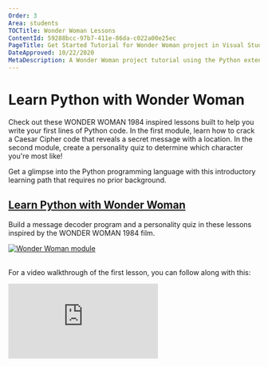 ```yaml
---
Order: 3
Area: students
TOCTitle: Wonder Woman Lessons
ContentId: 59288bcc-97b7-411e-86da-c022a00e25ec
PageTitle: Get Started Tutorial for Wonder Woman project in Visual Studio Code
DateApproved: 10/22/2020
MetaDescription: A Wonder Woman project tutorial using the Python extension in Visual Studio Code.
---
```


# Learn Python with Wonder Woman

Check out these WONDER WOMAN 1984 inspired lessons built to help you write your first lines of Python code. In the first module, learn how to crack a Caesar Cipher code that reveals a secret message with a location. In the second module, create a personality quiz to determine which character you're most like!

Get a glimpse into the Python programming language with this introductory learning path that requires no prior background.

<div class="module">
    <div class="info">
        <a href="https://docs.microsoft.com/en-us/learn/paths/python-partnership/?WT.mc_id=python-0000-cxa"><h2 class="title faux-h3">Learn Python with Wonder Woman</h2></a>
    </div>
    <p class="description">Build a message decoder program and a personality quiz in these lessons inspired by the WONDER WOMAN 1984 film.</p>
    <a href="https://docs.microsoft.com/en-us/learn/paths/python-partnership/?WT.mc_id=python-0000-cxa"><img src="/assets/learn/students/wonder-woman-python/ww-lesson.png" alt="Wonder Woman module" aria-hidden="true" class="thumb"/></a>
    </a>
</div><br/>

For a video walkthrough of the first lesson, you can follow along with this:

<iframe src="https://www.youtube-nocookie.com/embed/VH_mU42lQkQ" frameborder="0" frameborder="0" allow="accelerometer; autoplay; encrypted-media; gyroscope; picture-in-picture" allowfullscreen></iframe>
